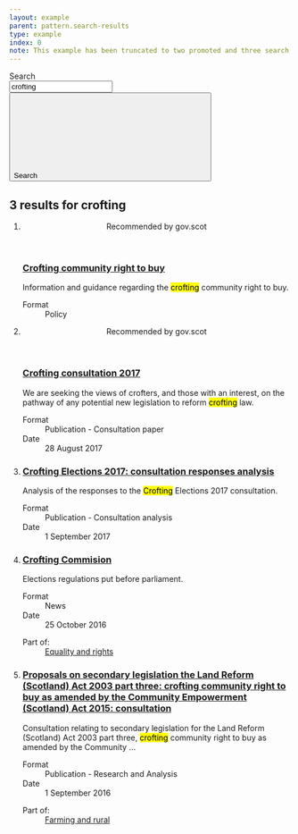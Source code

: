 ```yaml
---
layout: example
parent: pattern.search-results
type: example
index: 0
note: This example has been truncated to two promoted and three search results to conserve space.
---
```


<main class="ds_layout  ds_layout--search-results  ds_search-results">
    <div class="ds_layout__header">
        <div class="ds_site-search">
            <form role="search" class="ds_site-search__form">
                <label class="ds_label  visually-hidden" for="site-search">Search</label>
                <div class="ds_input__wrapper  ds_input__wrapper--has-icon">
                    <input name="q" required="" id="site-search" class="ds_input  ds_site-search__input" type="search" value="crofting" placeholder="Search" autocomplete="off">
                    <button type="submit" class="ds_button  js-site-search-button">
                        <span class="visually-hidden">Search</span>
                        <svg class="ds_icon" aria-hidden="true" role="img"><use href="/assets/images/icons/icons.stack.svg#search"></use></svg>
                    </button>
                </div>
            </form>
        </div>
    </div>
    <div class="ds_layout__content">
        <h2 class="ds_search-results__title"><span class="ds_search-results__title-count">3</span> results for <span class="ds_search-results__title-query">crofting</span></h2>
        <ol class="ds_search-results__list" data-total="5">
            <li class="ds_search-result  ds_search-result--promoted">
                <div class="ds_search-result--promoted-content">
                    <header class="ds_search-result--promoted-title">Recommended by gov.scot</header>
                    <h3 class="ds_search-result__title">
                        <a class="ds_search-result__link" href="#">Crofting community right to buy</a>
                    </h3>
                    <p class="ds_search-result__summary">Information and guidance regarding the <mark>crofting</mark> community right to buy.</p>
                    <dl class="ds_metadata ds_search-result__metadata  ds_metadata--inline">
                        <div class="ds_metadata__item">
                            <dt class="ds_metadata__key visually-hidden">Format</dt>
                            <dd class="ds_metadata__value">Policy</dd>
                        </div>
                    </dl>
                </div>
            </li>
            <li class="ds_search-result  ds_search-result--promoted">
                <div class="ds_search-result--promoted-content">
                    <header class="ds_search-result--promoted-title">Recommended by gov.scot</header>
                    <h3 class="ds_search-result__title">
                        <a class="ds_search-result__link" href="#">Crofting consultation 2017</a>
                    </h3>
                    <p class="ds_search-result__summary">We are seeking the views of crofters, and those with an interest, on the pathway of any potential new legislation to reform <mark>crofting</mark> law.</p>
                    <dl class="ds_metadata ds_search-result__metadata ds_metadata--inline">
                        <div class="ds_metadata__item">
                            <dt class="ds_metadata__key visually-hidden">Format</dt>
                            <dd class="ds_metadata__value">Publication - Consultation paper</dd>
                        </div>
                        <div class="ds_metadata__item">
                            <dt class="ds_metadata__key visually-hidden">Date</dt>
                            <dd class="ds_metadata__value">28 August 2017</dd>
                        </div>
                    </dl>
                </div>
            </li>
            <li class="ds_search-result">
                <h3 class="ds_search-result__title">
                    <a class="ds_search-result__link" href="#">Crofting Elections 2017: consultation responses analysis</a>
                </h3>
                <p class="ds_search-result__summary">Analysis of the responses to the <mark>Crofting</mark> Elections 2017 consultation.</p>
                <dl class="ds_metadata ds_search-result__metadata ds_metadata--inline">
                    <div class="ds_metadata__item">
                        <dt class="ds_metadata__key visually-hidden">Format</dt>
                        <dd class="ds_metadata__value">Publication - Consultation analysis</dd>
                    </div>
                    <div class="ds_metadata__item">
                        <dt class="ds_metadata__key visually-hidden">Date</dt>
                        <dd class="ds_metadata__value">1 September 2017</dd>
                    </div>
                </dl>
            </li>
            <li class="ds_search-result">
                <h3 class="ds_search-result__title">
                    <a class="ds_search-result__link" href="#">Crofting Commision</a>
                </h3>
                <p class="ds_search-result__summary">Elections regulations put before parliament.</p>
                <dl class="ds_metadata ds_search-result__metadata ds_metadata--inline">
                    <div class="ds_metadata__item">
                        <dt class="ds_metadata__key visually-hidden">Format</dt>
                        <dd class="ds_metadata__value">News</dd>
                    </div>
                    <div class="ds_metadata__item">
                        <dt class="ds_metadata__key visually-hidden">Date</dt>
                        <dd class="ds_metadata__value">25 October 2016</dd>
                    </div>
                </dl>
                <dl class="ds_search-result__context">
                    <dt class="ds_search-result__context-key">Part of:</dt>
                    <dd class="ds_search-result__context-value"><a href="#">Equality and rights</a></dd>
                </dl>
            </li>
            <li class="ds_search-result">
                <h3 class="ds_search-result__title">
                    <a class="ds_search-result__link" href="#">Proposals on secondary legislation the Land Reform (Scotland) Act 2003 part three: crofting community right to buy as amended by the Community Empowerment (Scotland) Act 2015: consultation</a>
                </h3>
                <p class="ds_search-result__summary">Consultation relating to secondary legislation for the Land Reform (Scotland) Act 2003 part three, <mark>crofting</mark> community right to buy as amended by the Community ...</p>
                <dl class="ds_metadata ds_search-result__metadata ds_metadata--inline">
                    <div class="ds_metadata__item">
                        <dt class="ds_metadata__key visually-hidden">Format</dt>
                        <dd class="ds_metadata__value">Publication - Research and Analysis</dd>
                    </div>
                    <div class="ds_metadata__item">
                        <dt class="ds_metadata__key visually-hidden">Date</dt>
                        <dd class="ds_metadata__value">1 September 2016</dd>
                    </div>
                </dl>
                <dl class="ds_search-result__context">
                    <dt class="ds_search-result__context-key">Part of:</dt>
                    <dd class="ds_search-result__context-value"><a href="#">Farming and rural</a></dd>
                </dl>
            </li>
        </ol>
    </div>
</main>
